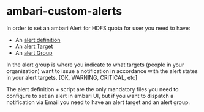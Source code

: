 # ambari-custom-alerts

In order to set an ambari Alert for HDFS quota for user you need to have:
* An [alert definition](/spaceQuota/alert-definitions)
* An [alert Target](/spaceQuota/alert-targets)
* An [alert Group](/spaceQuota/alert-groups)

In the alert group is where you indicate to what targets (people in your organization) want to issue a notification in accordance with the alert states in your alert targets. [OK, WARNING, CRITICAL, etc]

The alert definition + script are the only mandatory files you need to configure to set an alert in ambari UI, but if you want to dispatch a notification via Email you need to have an alert target and an alert group.